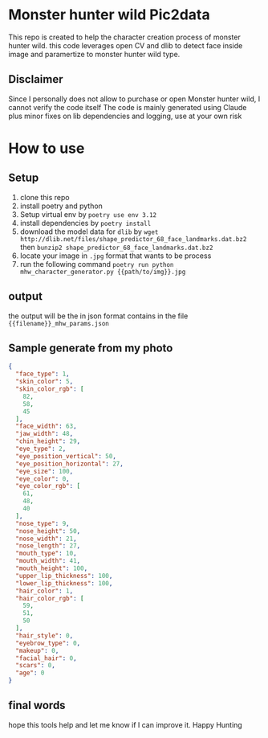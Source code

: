 # Monster hunter wild Pic2data

This repo is created to help the character creation process of monster hunter wild. this code leverages open CV and dlib to detect face inside image and paramertize to monster hunter wild type.

## Disclaimer

Since I personally does not allow to purchase or open Monster hunter wild, I cannot verify the code itself
The code is mainly generated using Claude plus minor fixes on lib dependencies and logging, use at your own risk

# How to use
## Setup
1. clone this repo
2. install poetry and python
3. Setup virtual env by `poetry use env 3.12`
4. install dependencies by `poetry install`
5. download the model data for `dlib` by `wget http://dlib.net/files/shape_predictor_68_face_landmarks.dat.bz2` then `bunzip2 shape_predictor_68_face_landmarks.dat.bz2`
6. locate your image in `.jpg` format that wants to be process
7. run the following command `poetry run python mhw_character_generator.py {{path/to/img}}.jpg`

## output
the output will be the in json format contains in the file `{{filename}}_mhw_params.json`
## Sample generate from my photo
```json
{
  "face_type": 1,
  "skin_color": 5,
  "skin_color_rgb": [
    82,
    58,
    45
  ],
  "face_width": 63,
  "jaw_width": 48,
  "chin_height": 29,
  "eye_type": 2,
  "eye_position_vertical": 50,
  "eye_position_horizontal": 27,
  "eye_size": 100,
  "eye_color": 0,
  "eye_color_rgb": [
    61,
    48,
    40
  ],
  "nose_type": 9,
  "nose_height": 50,
  "nose_width": 21,
  "nose_length": 27,
  "mouth_type": 10,
  "mouth_width": 41,
  "mouth_height": 100,
  "upper_lip_thickness": 100,
  "lower_lip_thickness": 100,
  "hair_color": 1,
  "hair_color_rgb": [
    59,
    51,
    50
  ],
  "hair_style": 0,
  "eyebrow_type": 0,
  "makeup": 0,
  "facial_hair": 0,
  "scars": 0,
  "age": 0
}
```

## final words
hope this tools help and let me know if I can improve it. Happy Hunting
